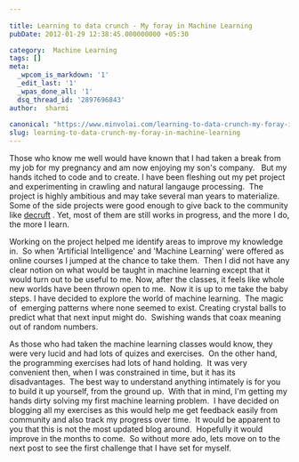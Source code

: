 ```yaml
---
 
title: Learning to data crunch - My foray in Machine Learning
pubDate: 2012-01-29 12:38:45.000000000 +05:30

category:  Machine Learning
tags: []
meta:
  _wpcom_is_markdown: '1'
  _edit_last: '1'
  _wpas_done_all: '1'
  dsq_thread_id: '2897696843'
author:  sharmi
 
canonical: "https://www.minvolai.com/learning-to-data-crunch-my-foray-in-machine-learning/"
slug: learning-to-data-crunch-my-foray-in-machine-learning
---
```

<p>Those who know me well would have known that I had taken a break from my job for my pregnancy and am now enjoying my son's company.   But my hands itched to code and to create. I have been fleshing out my pet project and experimenting in crawling and natural langauge processing.  The project is highly ambitious and may take several man years to materialize. Some of the side projects were good enough to give back to the community like <a href="http://localhost:10003/python/decruft-arc90s-readability-in-python/">decruft</a> . Yet, most of them are still works in progress, and the more I do, the more I learn.</p>
<p>Working on the project helped me identify areas to improve my knowledge in.  So when 'Artificial Intelligence' and 'Machine Learning' were offered as online courses I jumped at the chance to take them.  Then I did not have any clear notion on what would be taught in machine learning except that it would turn out to be useful to me. Now, after the classes, it feels like whole new worlds have been thrown open to me.  Now it is up to me take the baby steps. I have decided to explore the world of machine learning.  The magic of  emerging patterns where none seemed to exist. Creating crystal balls to predict what that next input might do.  Swishing wands that coax meaning out of random numbers.</p>
<p>As those who had taken the machine learning classes would know, they were very lucid and had lots of quizes and exercises.  On the other hand, the programming exercises had lots of hand holding.  It was very convenient then, when I was constrained in time, but it has its disadvantages.  The best way to understand anything intimately is for you to build it up yourself, from the ground up.  With that in mind, I'm getting my hands dirty solving my first machine learning problem.  I have decided on blogging all my exercises as this would help me get feedback easily from community and also track my progress over time.  It would be apparent to you that this is not the most updated blog around.  Hopefully it would improve in the months to come.  So without more ado, lets move on to the next post to see the first challenge that I have set for myself.</p>
